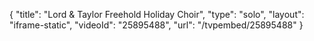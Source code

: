 {
    "title": "Lord & Taylor Freehold Holiday Choir",
    "type": "solo",
    "layout": "iframe-static",
    "videoId": "25895488",
    "url": "\/tvpembed\/25895488"
}